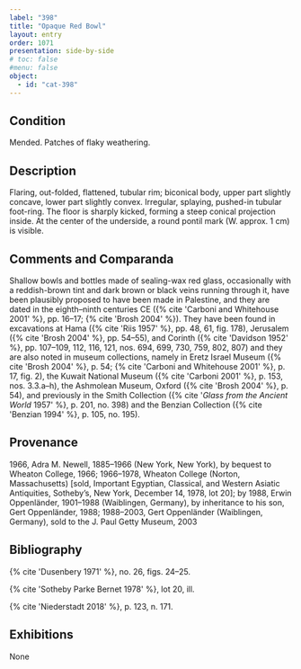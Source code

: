 ```yaml
---
label: "398"
title: "Opaque Red Bowl"
layout: entry
order: 1071
presentation: side-by-side
# toc: false
#menu: false 
object:
  - id: "cat-398"
---
```


## Condition

Mended. Patches of flaky weathering.

## Description

Flaring, out-folded, flattened, tubular rim; biconical body, upper part slightly concave, lower part slightly convex. Irregular, splaying, pushed-in tubular foot-ring. The floor is sharply kicked, forming a steep conical projection inside. At the center of the underside, a round pontil mark (W. approx. 1 cm) is visible.

## Comments and Comparanda

Shallow bowls and bottles made of sealing-wax red glass, occasionally with a reddish-brown tint and dark brown or black veins running through it, have been plausibly proposed to have been made in Palestine, and they are dated in the eighth–ninth centuries CE ({% cite 'Carboni and Whitehouse 2001' %}, pp. 16–17; {% cite 'Brosh 2004' %}). They have been found in excavations at Hama ({% cite 'Riis 1957' %}, pp. 48, 61, fig. 178), Jerusalem ({% cite 'Brosh 2004' %}, pp. 54–55), and Corinth ({% cite 'Davidson 1952' %}, pp. 107–109, 112, 116, 121, nos. 694, 699, 730, 759, 802, 807) and they are also noted in museum collections, namely in Eretz Israel Museum ({% cite 'Brosh 2004' %}, p. 54; {% cite 'Carboni and Whitehouse 2001' %}, p. 17, fig. 2), the Kuwait National Museum ({% cite 'Carboni 2001' %}, p. 153, nos. 3.3.a–h), the Ashmolean Museum, Oxford ({% cite 'Brosh 2004' %}, p. 54), and previously in the Smith Collection ({% cite '*Glass from the Ancient World* 1957' %}, p. 201, no. 398) and the Benzian Collection ({% cite 'Benzian 1994' %}, p. 105, no. 195).

## Provenance

1966, Adra M. Newell, 1885–1966 (New York, New York), by bequest to Wheaton College, 1966; 1966–1978, Wheaton College (Norton, Massachusetts) [sold, Important Egyptian, Classical, and Western Asiatic Antiquities, Sotheby’s, New York, December 14, 1978, lot 20]; by 1988, Erwin Oppenländer, 1901–1988 (Waiblingen, Germany), by inheritance to his son, Gert Oppenländer, 1988; 1988–2003, Gert Oppenländer (Waiblingen, Germany), sold to the J. Paul Getty Museum, 2003

## Bibliography

{% cite 'Dusenbery 1971' %}, no. 26, figs. 24–25.

{% cite 'Sotheby Parke Bernet 1978' %}, lot 20, ill.

{% cite 'Niederstadt 2018' %}, p. 123, n. 171.

## Exhibitions

None
